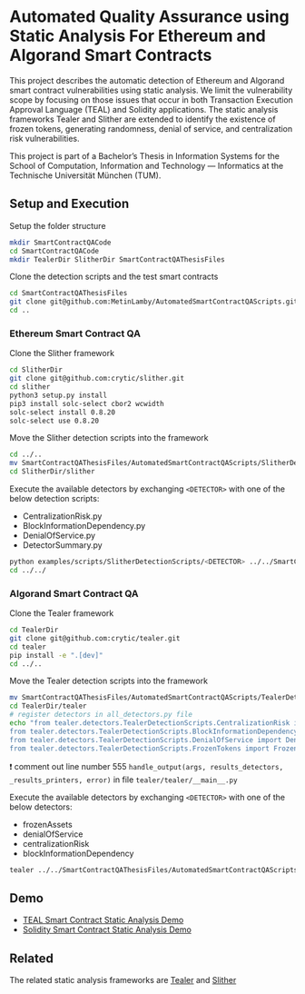 # Automated Quality Assurance using Static Analysis For Ethereum and Algorand Smart Contracts

This project describes the automatic detection of Ethereum and Algorand smart contract vulnerabilities using static analysis. We limit the vulnerability scope by focusing on those issues that occur in both Transaction Execution Approval Language (TEAL) and Solidity applications. The static analysis frameworks Tealer and Slither are extended to identify the existence of frozen tokens, generating randomness, denial of service, and centralization risk vulnerabilities.

This project is part of a Bachelor’s Thesis in Information Systems for the School of Computation, Information and Technology — Informatics at the Technische Universität München (TUM).
## Setup and Execution

Setup the folder structure
```bash
mkdir SmartContractQACode
cd SmartContractQACode
mkdir TealerDir SlitherDir SmartContractQAThesisFiles
```

Clone the detection scripts and the test smart contracts
```bash
cd SmartContractQAThesisFiles
git clone git@github.com:MetinLamby/AutomatedSmartContractQAScripts.git
cd ..
```

### Ethereum Smart Contract QA
Clone the Slither framework
```bash
cd SlitherDir
git clone git@github.com:crytic/slither.git
cd slither
python3 setup.py install
pip3 install solc-select cbor2 wcwidth
solc-select install 0.8.20
solc-select use 0.8.20
```

Move the Slither detection scripts into the framework
```bash
cd ../..  
mv SmartContractQAThesisFiles/AutomatedSmartContractQAScripts/SlitherDetectionScripts/ SlitherDir/slither/examples/scripts/
cd SlitherDir/slither
```

Execute the available detectors by exchanging ```<DETECTOR>``` with one of the below detection scripts:
- CentralizationRisk.py
- BlockInformationDependency.py
- DenialOfService.py
- DetectorSummary.py
```bash
python examples/scripts/SlitherDetectionScripts/<DETECTOR> ../../SmartContractQAThesisFiles/AutomatedSmartContractQAScripts/TestSmartContracts/Solidity/experimentContract.sol
cd ../../
```

### Algorand Smart Contract QA
Clone the Tealer framework
```bash
cd TealerDir
git clone git@github.com:crytic/tealer.git
cd tealer
pip install -e ".[dev]"
cd ../..
```

Move the Tealer detection scripts into the framework
```bash
mv SmartContractQAThesisFiles/AutomatedSmartContractQAScripts/TealerDetectionScripts TealerDir/tealer/tealer/detectors/
cd TealerDir/tealer 
# register detectors in all_detectors.py file
echo "from tealer.detectors.TealerDetectionScripts.CentralizationRisk import CentralizationRisk
from tealer.detectors.TealerDetectionScripts.BlockInformationDependency import BlockInformationDependency
from tealer.detectors.TealerDetectionScripts.DenialOfService import DenialOfService
from tealer.detectors.TealerDetectionScripts.FrozenTokens import FrozenAssets" >> tealer/detectors/all_detectors.py
```

❗ comment out line number 555 ```handle_output(args, results_detectors, _results_printers, error)``` in file ```tealer/tealer/__main__.py```

Execute the available detectors by exchanging ```<DETECTOR>``` with one of the below detectors:
- frozenAssets
- denialOfService
- centralizationRisk
- blockInformationDependency
```bash
tealer ../../SmartContractQAThesisFiles/AutomatedSmartContractQAScripts/TestSmartContracts/TEAL/experimentContract.teal --detect <DETECTOR>
```

## Demo
- [TEAL Smart Contract Static Analysis Demo](https://youtu.be/NnaqdfUmyDA)
- [Solidity Smart Contract Static Analysis Demo](https://youtu.be/HJvL00_5r3s)

## Related

The related static analysis frameworks are
[Tealer](https://github.com/crytic/tealer) and 
[Slither](https://github.com/crytic/slither)

